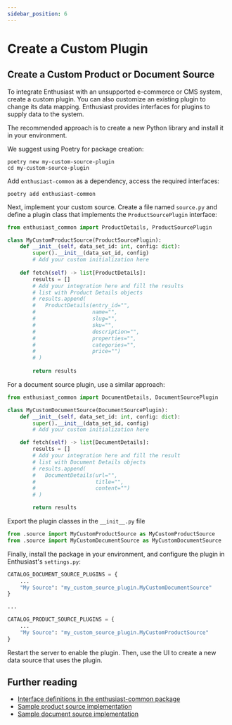 ```yaml
---
sidebar_position: 6
---
```


# Create a Custom Plugin

## Create a Custom Product or Document Source

To integrate Enthusiast with an unsupported e-commerce or CMS system, create a custom plugin. You can also customize an existing plugin to change its data mapping. Enthusiast provides interfaces for plugins to supply data to the system.

The recommended approach is to create a new Python library and install it in your environment.

We suggest using Poetry for package creation:

```shell
poetry new my-custom-source-plugin
cd my-custom-source-plugin
```

Add `enthusiast-common` as a dependency, access the required interfaces:

```shell
poetry add enthusiast-common
```

Next, implement your custom source. Create a file named `source.py` and define a plugin class that implements the `ProductSourcePlugin` interface:
```python title="my-custom-source-plugin/my_custom_source_plugin/source.py"
from enthusiast_common import ProductDetails, ProductSourcePlugin

class MyCustomProductSource(ProductSourcePlugin):
    def __init__(self, data_set_id: int, config: dict):
        super().__init__(data_set_id, config)
        # Add your custom initialization here
        
    def fetch(self) -> list[ProductDetails]:
        results = []
        # Add your integration here and fill the results
        # list with Product Details objects 
        # results.append(
        #   ProductDetails(entry_id="", 
        #                  name="", 
        #                  slug="", 
        #                  sku="", 
        #                  description="", 
        #                  properties="", 
        #                  categories="", 
        #                  price="")
        # )
        
        return results
```

For a document source plugin, use a similar approach: 
```python title="my-custom-source-plugin/my_custom_source_plugin/source.py
from enthusiast_common import DocumentDetails, DocumentSourcePlugin

class MyCustomDocumentSource(DocumentSourcePlugin):
    def __init__(self, data_set_id: int, config: dict):
        super().__init__(data_set_id, config)
        # Add your custom initialization here

    def fetch(self) -> list[DocumentDetails]:
        results = []
        # Add your integration here and fill the result 
        # list with Document Details objects 
        # results.append(
        #   DocumentDetails(url="",
        #                   title="",
        #                   content="")
        # )

        return results
```

Export the plugin classes in the `__init__.py` file
```python title="my-custom-source-plugin/my_custom_source_plugin/__init__.py
from .source import MyCustomProductSource as MyCustomProductSource
from .source import MyCustomDocumentSource as MyCustomDocumentSource
```

Finally, install the package in your environment, and configure the plugin in Enthusiast's `settings.py`:

```python title=server/pecl/settings.py
CATALOG_DOCUMENT_SOURCE_PLUGINS = {
    ...
    "My Source": "my_custom_source_plugin.MyCustomDocumentSource"
}

...

CATALOG_PRODUCT_SOURCE_PLUGINS = {
    ...
    "My Source": "my_custom_source_plugin.MyCustomProductSource"
}
```

Restart the server to enable the plugin. Then, use the UI to create a new data source that uses the plugin.

## Further reading

- [Interface definitions in the enthusiast-common package](https://github.com/upsidelab/enthusiast/blob/main/plugins/enthusiast-common/enthusiast_common/interfaces.py)
- [Sample product source implementation](https://github.com/upsidelab/enthusiast/blob/main/plugins/enthusiast-source-sample/enthusiast_source_sample/product_source.py)
- [Sample document source implementation](https://github.com/upsidelab/enthusiast/blob/main/plugins/enthusiast-source-sample/enthusiast_source_sample/document_source.py)